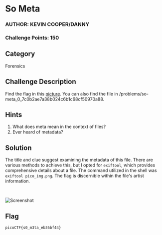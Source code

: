 # So Meta
### AUTHOR: KEVIN COOPER/DANNY
### Challenge Points: 150

## Category
Forensics

## Challenge Description
Find the flag in this [picture](pico_img.png). You can also find the file in /problems/so-meta_0_7c0b2ae7a38b024c6b1c68cf50970a88.
## Hints
1. What does meta mean in the context of files?
2. Ever heard of metadata?
## Solution
The title and clue suggest examining the metadata of this file. There are various methods to achieve this, but I opted for `exiftool`, which provides comprehensive details about a file. The command utilized in the shell was `exiftool pico_img.png`. The flag is discernible within the file's artist information.

<br>

![Screenshot](screenshot.JPG)
## Flag
`picoCTF{s0_m3ta_eb36bf44}`